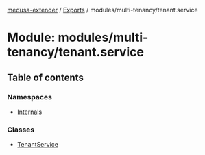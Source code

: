 [medusa-extender](../README.md) / [Exports](../modules.md) / modules/multi-tenancy/tenant.service

# Module: modules/multi-tenancy/tenant.service

## Table of contents

### Namespaces

- [Internals](modules_multi_tenancy_tenant_service.Internals.md)

### Classes

- [TenantService](../classes/modules_multi_tenancy_tenant_service.TenantService.md)
